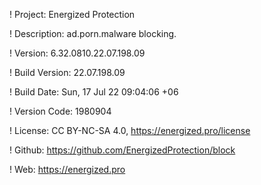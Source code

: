 ! Project: Energized Protection

! Description: ad.porn.malware blocking.

! Version: 6.32.0810.22.07.198.09

! Build Version: 22.07.198.09

! Build Date: Sun, 17 Jul 22 09:04:06 +06

! Version Code: 1980904

! License: CC BY-NC-SA 4.0, https://energized.pro/license

! Github: https://github.com/EnergizedProtection/block

! Web: https://energized.pro
